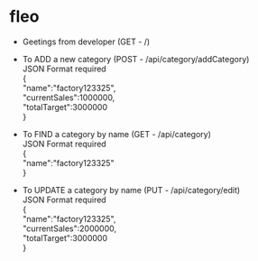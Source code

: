 # fleo

- Geetings from developer (GET - /)

- To ADD a new category (POST - /api/category/addCategory) <br>
  JSON Format required <br>
  { <br>
  "name":"factory123325",<br>
  "currentSales":1000000,<br>
  "totalTarget":3000000<br>
  }

- To FIND a category by name (GET - /api/category) <br>
  JSON Format required <br>
  { <br>
  "name":"factory123325"<br>
  }

- To UPDATE a category by name (PUT - /api/category/edit) <br>
  JSON Format required <br>
  { <br>
  "name":"factory123325",<br>
  "currentSales":2000000,<br>
  "totalTarget":3000000<br>
  }
